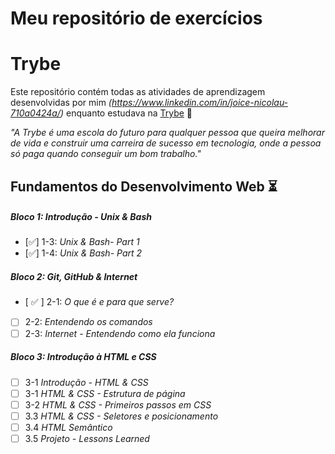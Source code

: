 # Meu repositório de exercícios

# Trybe

Este repositório contém todas as atividades de aprendizagem desenvolvidas por mim _(https://www.linkedin.com/in/joice-nicolau-710a0424a/)_ enquanto estudava na [Trybe](https://www.betrybe.com/) :rocket:

_"A Trybe é uma escola do futuro para qualquer pessoa que queira melhorar de vida e construir uma carreira de sucesso em tecnologia, onde a pessoa só paga quando conseguir um bom trabalho."_

## Fundamentos do Desenvolvimento Web :hourglass_flowing_sand:

##### Bloco 1: Introdução - Unix & Bash 

- [:white_check_mark:] 1-3: _Unix & Bash- Part 1_
- [:white_check_mark:] 1-4: _Unix & Bash- Part 2_

##### Bloco 2: Git, GitHub & Internet

- [ :white_check_mark: ] 2-1: _O que é e para que serve?_
- [ ] 2-2: _Entendendo os comandos_
- [ ] 2-3: _Internet - Entendendo como ela funciona_

##### Bloco 3: Introdução à HTML e CSS

- [ ] 3-1 _Introdução - HTML & CSS_
- [ ] 3-1 _HTML & CSS - Estrutura de página_
- [ ] 3-2 _HTML & CSS - Primeiros passos em CSS_
- [ ] 3.3 _HTML & CSS - Seletores e posicionamento_
- [ ] 3.4 _HTML Semântico_
- [ ] 3.5 _Projeto - Lessons Learned_ 
